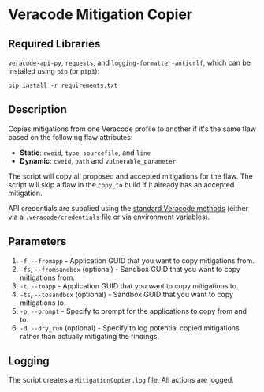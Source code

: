 # Veracode Mitigation Copier

## Required Libraries

`veracode-api-py`, `requests`, and `logging-formatter-anticrlf`, which can be installed using `pip` (or `pip3`):

    pip install -r requirements.txt

## Description

Copies mitigations from one Veracode profile to another if it's the same flaw based on the following flaw attributes:

- **Static**: `cweid`, `type`, `sourcefile`, and `line`
- **Dynamic**: `cweid`, `path` and `vulnerable_parameter`

The script will copy all proposed and accepted mitigations for the flaw. The script will skip a flaw in the `copy_to` build if it already has an accepted mitigation.

API credentials are supplied using the [standard Veracode methods](https://help.veracode.com/go/c_configure_api_cred_file) (either via a `.veracode/credentials` file or via environment variables).

## Parameters

1. `-f`, `--fromapp` - Application GUID that you want to copy mitigations from.
1. `-fs`, `--fromsandbox` (optional) - Sandbox GUID that you want to copy mitigations from.
1. `-t`, `--toapp` - Application GUID that you want to copy mitigations to.
1. `-ts`, `--tosandbox` (optional) - Sandbox GUID that you want to copy mitigations to.
1. `-p`, `--prompt` - Specify to prompt for the applications to copy from and to.
1. `-d`, `--dry_run` (optional) - Specify to log potential copied mitigations rather than actually mitigating the findings.

## Logging

The script creates a `MitigationCopier.log` file. All actions are logged.
